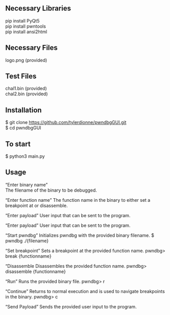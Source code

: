 ## Necessary Libraries  
pip install PyQt5  
pip install pwntools  
pip install ansi2html  
  
## Necessary Files  
logo.png (provided)  
  
## Test Files  
chal1.bin (provided)    
chal2.bin (provided)  
  
## Installation  
$ git clone https://github.com/tylerdionne/pwndbgGUI.git  
$ cd pwndbgGUI  

## To start  
$ python3 main.py  

## Usage  
  
“Enter binary name”   
The filename of the binary to be debugged.   

“Enter function name” 
The function name in the binary to either set a breakpoint at or disassemble.

“Enter payload” 
User input that can be sent to the program.

“Enter payload” 
User input that can be sent to the program.

“Start pwndbg”
Initializes pwndbg with the provided binary filename.
$ pwndbg ./{filename}

“Set breakpoint”
Sets a breakpoint at the provided function name.
pwndbg> break {functionname}

“Disassemble
Disassembles the provided function name.
pwndbg> disassemble {functionname}

“Run”
Runs the provided binary file.
pwndbg> r 

“Continue”
Returns to normal execution and is used to navigate breakpoints in the binary.
pwndbg> c

“Send Payload”
Sends the provided user input to the program.



